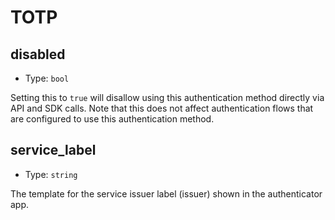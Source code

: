 
TOTP
====



disabled
--------

- Type: `bool` 

Setting this to `true` will disallow using this authentication method directly via
API and SDK calls. Note that this does not affect authentication flows that are
configured to use this authentication method.



service_label
-------------

- Type: `string` 

The template for the service issuer label (issuer) shown in the authenticator app.

